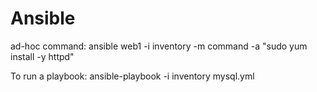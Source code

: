 # Ansible

ad-hoc command: ansible web1 -i inventory -m command -a "sudo yum install -y httpd"

To run a playbook: ansible-playbook -i inventory mysql.yml